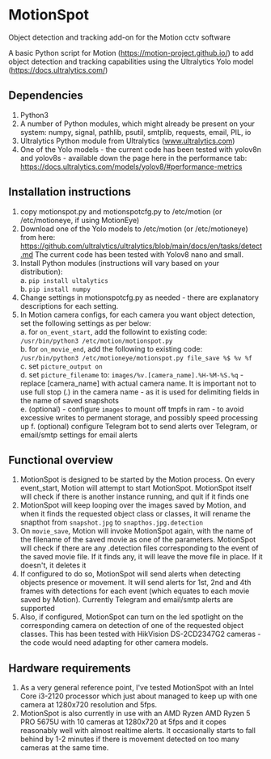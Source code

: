 # MotionSpot
Object detection and tracking add-on for the Motion cctv software

A basic Python script for Motion (https://motion-project.github.io/) to add object detection and tracking capabilities using the Ultralytics Yolo model (https://docs.ultralytics.com/)

## Dependencies
1. Python3
2. A number of Python modules, which might already be present on your system: numpy, signal, pathlib, psutil, smtplib, requests, email, PIL, io
3. Ultralytics Python module from Ultralytics (www.ultralytics.com)
4. One of the Yolo models - the current code has been tested with yolov8n and yolov8s - available down the page here in the performance tab: https://docs.ultralytics.com/models/yolov8/#performance-metrics

## Installation instructions

1. copy motionspot.py and motionspotcfg.py to /etc/motion (or /etc/motioneye, if using MotionEye)
2. Download one of the Yolo models to /etc/motion (or /etc/motioneye) from here: https://github.com/ultralytics/ultralytics/blob/main/docs/en/tasks/detect.md The current code has been tested with Yolov8 nano and small.
3. Install Python modules (instructions will vary based on your distribution):  
 a. `pip install ultalytics`  
 b. `pip install numpy`  
4. Change settings in motionspotcfg.py as needed - there are explanatory descriptions for each setting.
5. In Motion camera configs, for each camera you want object detection, set the following settings as per below:  
   a. for `on_event_start`, add the followint to existing code:  
   `/usr/bin/python3 /etc/motion/motionspot.py`  
   b. for `on_movie_end`, add the following to existing code:  
   `/usr/bin/python3 /etc/motioneye/motionspot.py file_save %$ %v %f`  
   c. set `picture_output on`  
   d. set `picture_filename` to: `images/%v.[camera_name].%H-%M-%S.%q` - replace [camera_name] with actual camera name. It is important not to use full stop (.) in the camera name - as it is used for delimiting fields in the name of saved snapshots  
   e. (optional) - configure `images` to mount off tmpfs in ram - to avoid excessive writes to permanent storage, and possibly speed processing up
   f. (optional) configure Telegram bot to send alerts over Telegram, or email/smtp settings for email alerts

## Functional overview

1. MotionSpot is designed to be started by the Motion process. On every event_start, Motion will attempt to start MotionSpot. MotionSpot itself will check if there is another instance running, and quit if it finds one
2. MotionSpot will keep looping over the images saved by Motion, and when it finds the requested object class or classes, it will rename the snapthot from `snapshot.jpg` to `snapthos.jpg.detection`
3. On `movie_save`, Motion will invoke MotionSpot again, with the name of the filename of the saved movie as one of the parameters. MotionSpot will check if there are any .detection files corresponding to the event of the saved movie file. If it finds any, it will leave the move file in place. If it doesn't, it deletes it
4. If configured to do so, MotionSpot will send alerts when detecting objects presence or movement. It will send alerts for 1st, 2nd and 4th frames with detections for each event (which equates to each movie saved by Motion). Currently Telegram and email/smtp alerts are supported
5. Also, if configured, MotionSpot can turn on the led spotlight on the corresponding camera on detection of one of the requested object classes. This has been tested with HikVision DS-2CD2347G2 cameras - the code would need adapting for other camera models.

## Hardware requirements

1. As a very general reference point, I've tested MotionSpot with an Intel Core i3-2120 processor which just about managed to keep up with one camera at 1280x720 resolution and 5fps.
2. MotionSpot is also currently in use with an AMD Ryzen AMD Ryzen 5 PRO 5675U with 10 cameras at 1280x720 at 5fps and it copes reasonably well with almost realtime alerts. It occasionally starts to fall behind by 1-2 minutes if there is movement detected on too many cameras at the same time.
